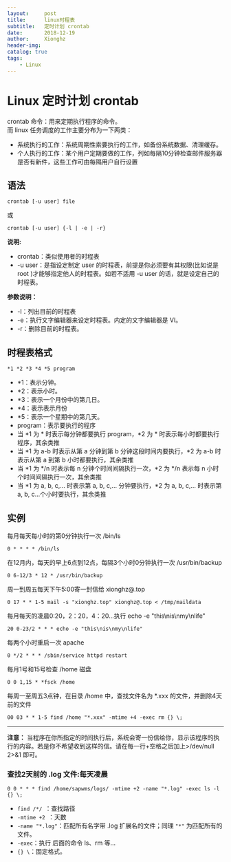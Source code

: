 ```yaml
---
layout:     post
title:      linux时程表
subtitle:   定时计划 crontab
date:       2018-12-19
author:     Xionghz
header-img: 
catalog: true
tags:
    - Linux
---
```


# Linux 定时计划 crontab

crontab 命令：用来定期执行程序的命令。</br>
而 linux 任务调度的工作主要分布为一下两类：

* 系统执行的工作：系统周期性索要执行的工作，如备份系统数据、清理缓存。
* 个人执行的工作：某个用户定期要做的工作，列如每隔10分钟检查邮件服务器是否有新件，这些工作可由每隔用户自行设置

## 语法

``` crontab [-u user] file ```
	
或

``` crontab [-u user] {-l | -e | -r} ```

<b>说明:</b>

* crontab：类似使用者的时程表
* -u user：是指设定制定 user 的时程表，前提是你必须要有其权限(比如说是 root )才能够指定他人的时程表。如若不适用 -u user 的话，就是设定自己的时程表。

<b>参数说明：</b>

* -l：列出目前的时程表
* -e：执行文字编辑器来设定时程表。内定的文字编辑器是 VI。
* -r：删除目前的时程表。

## 时程表格式

	*1 *2 *3 *4 *5 program

* *1：表示分钟。
* *2：表示小时。
* *3：表示一个月份中的第几日。
* *4：表示表示月份
* *5：表示一个星期中的第几天。
* program：表示要执行的程序
* 当 *1 为 * 时表示每分钟都要执行 program，*2 为 * 时表示每小时都要执行程序，其余类推
* 当 *1 为 a-b 时表示从第 a 分钟到第 b 分钟这段时间内要执行，*2 为 a-b 时表示从第 a 到第 b 小时都要执行，其余类推
* 当 *1 为 */n 时表示每 n 分钟个时间间隔执行一次，*2 为 */n 表示每 n 小时个时间间隔执行一次，其余类推
* 当 *1 为 a, b, c,... 时表示第 a, b, c,... 分钟要执行，*2 为 a, b, c,... 时表示第 a, b, c...个小时要执行，其余类推

## 实例

每月每天每小时的第0分钟执行一次 /bin/ls

	0 * * * * /bin/ls

在12月内，每天的早上6点到12点，每隔3个小时0分钟执行一次 /usr/bin/backup

	0 6-12/3 * 12 * /usr/bin/backup

周一到周五每天下午5:00寄一封信给 xionghz@.top

	0 17 * * 1-5 mail -s "xionghz.top" xionghz@.top < /tmp/maildata

每月每天的凌晨0:20，2：20，4：20...执行 echo -e "this\nis\nmy\nlife"

	20 0-23/2 * * * echo -e "this\nis\nmy\nlife"

每两个小时重启一次 apache

	0 */2 * * * /sbin/service httpd restart

每月1号和15号检查 /home 磁盘

	0 0 1,15 * *fsck /home

每周一至周五3点钟，在目录 /home 中，查找文件名为 *.xxx 的文件，并删除4天前的文件

	00 03 * * 1-5 find /home "*.xxx" -mtime +4 -exec rm {} \;


---

<b>注意：</b>
当程序在你所指定的时间执行后，系统会寄一份信给你，显示该程序的执行的内容。若是你不希望收到这样的信。请在每一行+空格之后加上>/dev/null 2>&1 即可。

### 查找2天前的 .log 文件:每天凌晨
	0 0 * * * find /home/sapwms/logs/ -mtime +2 -name "*.log" -exec ls -l {} \;

* ```find /*/ ```：查找路径
* ```-mtime +2 ```：天数
* ```-name "*.log"```：匹配所有名字带 .log 扩展名的文件；同理 ```"*"``` 为匹配所有的文件。
* ```-exec```：执行 后面的命令 ls、rm 等...
* ```{} \```：固定格式。
